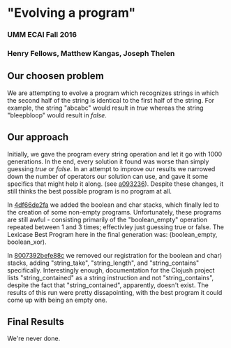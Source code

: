# "Evolving a program"
### UMM ECAI Fall 2016
### Henry Fellows, Matthew Kangas, Joseph Thelen

## Our choosen problem
We are attempting to evolve a program which recognizes
strings in which the second half of the string is
identical to the first half  of the string. For example,
the string "abcabc" would result in *true* whereas the
string "bleepbloop" would result in *false*.

## Our approach
Initially, we gave the program every string operation and let it
go with 1000 generations. In the end, every solution it found was
worse than simply guessing *true* or *false*. In an attempt to improve
our results we narrowed down the number of operators our solution can
use, and gave it some specifics that might help it along. (see [a093236](https://github.com/KangasMatthew/Clojush/commit/a093236)).
Despite these changes, it still thinks the best possible program is no
program at all.

In [4df66de2fa](https://github.com/KangasMatthew/Clojush/commit/4df66de2fa72777a6ce4e1e015c56969df00224b) we added the boolean and char stacks, which finally led
to the creation of some non-empty programs. Unfortunately, these programs are
still awful - consisting primarily of the "boolean_empty" operation repeated
between 1 and 3 times; effectivley just guessing true or false. The Lexicase
Best Program here in the final generation was: (boolean_empty, boolean_xor).

In [8007392befe88c](https://github.com/KangasMatthew/Clojush/commit/a093236) we removed our registration for the boolean and char)
stacks, adding "string_take", "string_length", and "string_contains"
specifically. Interestingly enough, documentation for the Clojush project
lists "string_contained" as a string instruction and not "string_contains",
despite the fact that "string_contained", apparently, doesn't exist. The
results of this run were pretty dissapointing, with the best program
it could come up with being an empty one.

## Final Results
We're never done.

